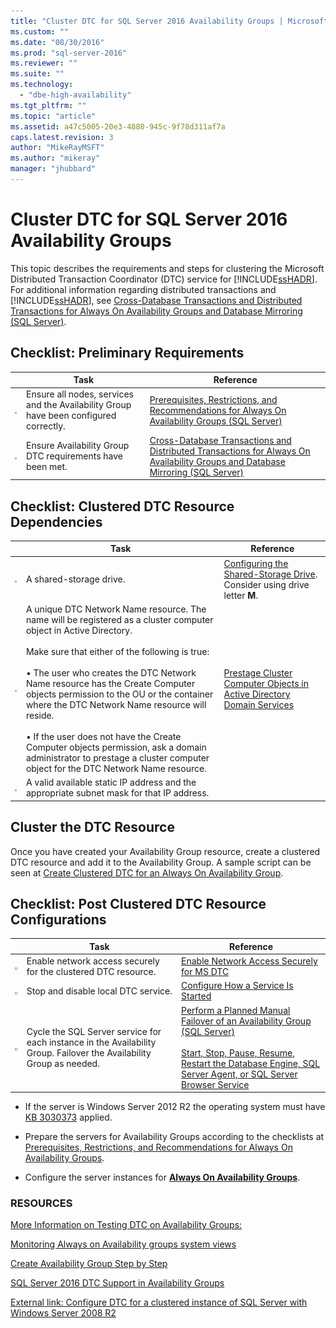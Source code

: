```yaml
---
title: "Cluster DTC for SQL Server 2016 Availability Groups | Microsoft Docs"
ms.custom: ""
ms.date: "08/30/2016"
ms.prod: "sql-server-2016"
ms.reviewer: ""
ms.suite: ""
ms.technology: 
  - "dbe-high-availability"
ms.tgt_pltfrm: ""
ms.topic: "article"
ms.assetid: a47c5005-20e3-4880-945c-9f78d311af7a
caps.latest.revision: 3
author: "MikeRayMSFT"
ms.author: "mikeray"
manager: "jhubbard"
---
```

# Cluster DTC for SQL Server 2016 Availability Groups
This topic describes the requirements and steps for clustering the Microsoft Distributed Transaction Coordinator (DTC) service for [!INCLUDE[ssHADR](../../../includes/sshadr-md.md)]. For additional information regarding distributed transactions and [!INCLUDE[ssHADR](../../../includes/sshadr-md.md)], see [Cross-Database Transactions and Distributed Transactions for Always On Availability Groups and Database Mirroring (SQL Server)](../../../database-engine/availability-groups/windows/transactions-always-on-availability-and-database-mirroring.md).

 ## Checklist: Preliminary Requirements
||Task|Reference|  
|------|-----------------|----------|  
|![Checkbox](../../../database-engine/availability-groups/windows/media/checkboxemptycenterxtraspacetopandright.gif "Checkbox")|Ensure all nodes, services and the Availability Group have been configured correctly.|[Prerequisites, Restrictions, and Recommendations for Always On Availability Groups (SQL Server)](../../../database-engine/availability-groups/windows/prereqs-restrictions-recommendations-always-on-availability.md)|
|![Checkbox](../../../database-engine/availability-groups/windows/media/checkboxemptycenterxtraspacetopandright.gif "Checkbox")|Ensure Availability Group DTC requirements have been met.|[Cross-Database Transactions and Distributed Transactions for Always On Availability Groups and Database Mirroring (SQL Server)](../../../database-engine/availability-groups/windows/transactions-always-on-availability-and-database-mirroring.md)

## Checklist: Clustered DTC Resource Dependencies
||Task|Reference|  
|------|-----------------|----------|  
|![Checkbox](../../../database-engine/availability-groups/windows/media/checkboxemptycenterxtraspacetopandright.gif "Checkbox")|A shared-storage drive.|[Configuring the Shared-Storage Drive](https://msdn.microsoft.com/library/cc982358(v=bts.10).aspx). Consider using drive letter **M**.|
|![Checkbox](../../../database-engine/availability-groups/windows/media/checkboxemptycenterxtraspacetopandright.gif "Checkbox")|A unique DTC Network Name resource.  The name will be registered as a cluster computer object in Active Directory.<br /><br />Make sure that either of the following is true:<br /><br />•	The user who creates the DTC Network Name resource has the Create Computer objects permission to the OU or the container where the DTC Network Name resource will reside.<br /><br />•	If the user does not have the Create Computer objects permission, ask a domain administrator to prestage a cluster computer object for the DTC Network Name resource.|[Prestage Cluster Computer Objects in Active Directory Domain Services](https://technet.microsoft.com/library/dn466519(v=ws.11).aspx)|
|![Checkbox](../../../database-engine/availability-groups/windows/media/checkboxemptycenterxtraspacetopandright.gif "Checkbox")|A valid available static IP address and the appropriate subnet mask for that IP address.||

## Cluster the DTC Resource
Once you have created your Availability Group resource, create a clustered DTC resource and add it to the Availability Group.  A sample script can be seen at [Create Clustered DTC for an Always On Availability Group](../../../database-engine/availability-groups/windows/create-clustered-dtc-for-an-always-on-availability-group.md).


## Checklist: Post Clustered DTC Resource Configurations
||Task|Reference|  
|------|-----------------|----------|  
|![Checkbox](../../../database-engine/availability-groups/windows/media/checkboxemptycenterxtraspacetopandright.gif "Checkbox")|Enable network access securely for the clustered DTC resource.|[Enable Network Access Securely for MS DTC](https://technet.microsoft.com/library/cc753620(v=ws.10).aspx)|
|![Checkbox](../../../database-engine/availability-groups/windows/media/checkboxemptycenterxtraspacetopandright.gif "Checkbox")|Stop and disable local DTC service.|[Configure How a Service Is Started](https://technet.microsoft.com/library/cc755249(v=ws.11).aspx)|
|![Checkbox](../../../database-engine/availability-groups/windows/media/checkboxemptycenterxtraspacetopandright.gif "Checkbox")|Cycle the SQL Server service for each instance in the Availability Group.  Failover the Availability Group as needed.|[Perform a Planned Manual Failover of an Availability Group (SQL Server)](../../../database-engine/availability-groups/windows/perform-a-planned-manual-failover-of-an-availability-group-sql-server.md)<br /><br />[Start, Stop, Pause, Resume, Restart the Database Engine, SQL Server Agent, or SQL Server Browser Service](../../../database-engine/configure-windows/start-stop-pause-resume-restart-sql-server-services.md)|

- If the server is Windows Server 2012 R2 the operating system must have [KB 3030373](http://support.microsoft.com/kb/3090973) applied.

- Prepare the servers for Availability Groups according to the checklists at [Prerequisites, Restrictions, and Recommendations for Always On Availability Groups](../../../database-engine/availability-groups/windows/prereqs-restrictions-recommendations-always-on-availability.md).

- Configure the server instances for [**Always On Availability Groups**](../../../database-engine/availability-groups/windows/configuration-of-a-server-instance-for-always-on-availability-groups-sql-server.md).

### RESOURCES


[More Information on Testing DTC on Availability Groups:](https://blogs.technet.microsoft.com/dataplatform/2016/01/25/sql-server-2016-dtc-support-in-availability-groups/)

[Monitoring Always on Availability groups system views](monitor-availability-groups-transact-sql.md)

[Create Availability Group Step by Step](create-an-availability-group-transact-sql.md)


[SQL Server 2016 DTC Support in Availability Groups](http://blogs.technet.microsoft.com/dataplatform/2016/01/25/sql-server-2016-dtc-support-in-availability-groups/) 

[External link: Configure DTC for a clustered instance of SQL Server with Windows Server 2008 R2](http://sqlha.com/2013/03/12/how-to-properly-configure-dtc-for-clustered-instances-of-sql-server-with-windows-server-2008-r2/)
